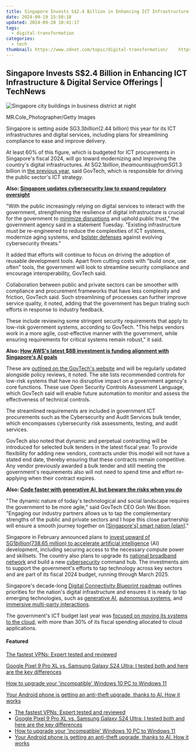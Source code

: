 ```yaml
---
title: Singapore Invests S$2.4 Billion in Enhancing ICT Infrastructure & Digital Service Offerings | TechNews
date: 2024-09-19 15:50:18
updated: 2024-09-20 10:41:17
tags:
  - digital-transformation
categories:
  - tech
thumbnail: https://www.zdnet.com/topic/digital-transformation/    https://www.zdnet.com/a/img/resize/ab9ac68599a3630d2f3f2e8a8427ebe5094b8dfc/2024/05/14/998deba2-71cb-4e53-a0bf-35cb4d463100/singapore34gettyimages-1219724477.jpg?width=170&height=128&fit=crop&auto=webp
---
```


## Singapore Invests S$2.4 Billion in Enhancing ICT Infrastructure & Digital Service Offerings | TechNews

![Singapore city buildings in business district at night](https://www.zdnet.com/a/img/resize/727523c16384beb83f0ddfd88802899257cdca03/2024/05/14/998deba2-71cb-4e53-a0bf-35cb4d463100/singapore34gettyimages-1219724477.jpg?auto=webp&width=1280)

MR.Cole\_Photographer/Getty Images

Singapore is setting aside SG$3.3 billion ($2.44 billion) this year for its ICT infrastructures and digital services, including plans for streamlining compliance to ease and improve delivery.

At least 60% of this figure, which is budgeted for ICT procurements in Singapore's fiscal 2024, will go toward modernizing and improving the country's digital infrastructures. At SG$2.1 billion, the amount is up from SG$1.3 billion in [the previous year](https://www.zdnet.com/article/singapore-focuses-ict-spend-on-cloud-applications/), said GovTech, which is responsible for driving the public sector's ICT strategy. 

**Also: [Singapore updates cybersecurity law to expand regulatory oversight](https://www.zdnet.com/article/singapore-updates-cybersecurity-law-to-expand-regulatory-oversight/)**

"With the public increasingly relying on digital services to interact with the government, strengthening the resilience of digital infrastructure is crucial for the government to [minimize disruptions](https://www.zdnet.com/article/singapore-reviews-ways-to-boost-digital-infrastructures-after-big-outage/) and uphold public trust," the government agency said in a statement Tuesday. "Existing infrastructure must be re-engineered to reduce the complexities of ICT systems, modernize aging systems, and [bolster defenses](https://www.zdnet.com/article/singapores-guidelines-to-bolster-mobile-app-security-are-optional-for-now/) against evolving cybersecurity threats."

It added that efforts will continue to focus on driving the adoption of reusable development tools. Apart from cutting costs with "build once, use often" tools, the government will look to streamline security compliance and encourage interoperability, GovTech said. 

Collaboration between public and private sectors can be smoother with compliance and procurement frameworks that have less complexity and friction, GovTech said. Such streamlining of processes can further improve service quality, it noted, adding that the government has begun trialing such efforts in response to industry feedback. 

These include reviewing some stringent security requirements that apply to low-risk government systems, according to GovTech. "This helps vendors work in a more agile, cost-effective manner with the government, while ensuring requirements for critical systems remain robust," it said. 

**Also: [How AWS's latest $8B investment is funding alignment with Singapore's AI goals](https://www.zdnet.com/article/how-awss-latest-8b-investment-is-funding-alignment-with-singapores-ai-goals/)**

These are [outlined on the GovTech's website](https://info.standards.tech.gov.sg/) and will be regularly updated alongside policy reviews, it noted. The site lists recommended controls for low-risk systems that have no disruptive impact on a government agency's core functions. These use Open Security Controls Assessment Language, which GovTech said will enable future automation to monitor and assess the effectiveness of technical controls. 

The streamlined requirements are included in government ICT procurements such as the Cybersecurity and Audit Services bulk tender, which encompasses cybersecurity risk assessments, testing, and audit services.

GovTech also noted that dynamic and perpetual contracting will be introduced for selected bulk tenders in the latest fiscal year. To provide flexibility for adding new vendors, contracts under this model will not have a stated end date, thereby ensuring that these contracts remain competitive. Any vendor previously awarded a bulk tender and still meeting the government's requirements also will not need to spend time and effort re-applying when their contract expires.

**Also: [Code faster with generative AI, but beware the risks when you do](https://www.zdnet.com/article/code-faster-with-generative-ai-but-beware-the-risks-when-you-do/)**

"The dynamic nature of today's technological and social landscape requires the government to be more agile," said GovTech CEO Goh Wei Boon. "Engaging our industry partners allows us to tap the complementary strengths of the public and private sectors and I hope this close partnership will ensure a smooth journey together on \[[Singapore's\] smart nation \[plan](https://www.zdnet.com/article/singapore-touts-open-platforms-in-smart-nation-drive-acknowledges-need-to-do-better-in-security/)\]."

Singapore in February announced plans to [invest upward of SG$1 billion ($738.65 million) to accelerate artificial intelligence](https://www.zdnet.com/article/singapore-looks-to-accelerate-ai-development-with-investment-in-compute-and-talent/) (AI) development, including securing access to the necessary compute power and skillsets. The country also plans to upgrade its [national broadband network](https://www.zdnet.com/home-and-office/networking/singapore-is-boosting-its-broadband-for-ai-and-autonomous-vehicles/) and build a new [cybersecurity](https://www.zdnet.com/article/singapore-updates-cybersecurity-law-to-expand-regulatory-oversight/) command hub. The investments aim to support the government's efforts to tap technology across key sectors and are part of its fiscal 2024 budget, running through March 2025.

Singapore's decade-long [Digital Connectivity Blueprint roadmap](https://www.zdnet.com/home-and-office/networking/singapore-creates-digital-blueprint-for-generative-ai-and-autonomous-systems/) outlines priorities for the nation's digital infrastructure and ensures it is ready to tap emerging technologies, such as [generative AI](https://www.zdnet.com/article/ai-leaders-urged-to-integrate-local-data-models-for-diversitys-sake/), [autonomous systems](https://www.zdnet.com/article/first-commercial-autonomous-bus-services-hit-singapore-roads/), and [immersive multi-party interactions](https://www.zdnet.com/article/singapore-opens-up-its-airport-to-the-metaverse/). 

The government's ICT budget last year was [focused on moving its systems to the cloud](https://www.zdnet.com/article/singapore-focuses-ict-spend-on-cloud-applications/), with more than 30% of its fiscal spending allocated to cloud applications. 

#### Featured

[The fastest VPNs: Expert tested and reviewed](https://www.zdnet.com/article/fastest-vpn/ "The fastest VPNs: Expert tested and reviewed")

[Google Pixel 9 Pro XL vs. Samsung Galaxy S24 Ultra: I tested both and here are the key differences](https://www.zdnet.com/article/google-pixel-9-pro-xl-vs-samsung-galaxy-s24-ultra/ "Google Pixel 9 Pro XL vs. Samsung Galaxy S24 Ultra: I tested both and here are the key differences")

[How to upgrade your 'incompatible' Windows 10 PC to Windows 11](https://www.zdnet.com/article/how-to-upgrade-your-incompatible-windows-10-pc-to-windows-11/ "How to upgrade your 'incompatible' Windows 10 PC to Windows 11")

[Your Android phone is getting an anti-theft upgrade, thanks to AI. How it works](https://www.zdnet.com/article/your-android-phone-is-getting-an-anti-theft-upgrade-thanks-to-ai-how-it-works/ "Your Android phone is getting an anti-theft upgrade, thanks to AI. How it works")

* [The fastest VPNs: Expert tested and reviewed](https://www.zdnet.com/article/fastest-vpn/ "The fastest VPNs: Expert tested and reviewed")
* [Google Pixel 9 Pro XL vs. Samsung Galaxy S24 Ultra: I tested both and here are the key differences](https://www.zdnet.com/article/google-pixel-9-pro-xl-vs-samsung-galaxy-s24-ultra/ "Google Pixel 9 Pro XL vs. Samsung Galaxy S24 Ultra: I tested both and here are the key differences")
* [How to upgrade your 'incompatible' Windows 10 PC to Windows 11](https://www.zdnet.com/article/how-to-upgrade-your-incompatible-windows-10-pc-to-windows-11/ "How to upgrade your 'incompatible' Windows 10 PC to Windows 11")
* [Your Android phone is getting an anti-theft upgrade, thanks to AI. How it works](https://www.zdnet.com/article/your-android-phone-is-getting-an-anti-theft-upgrade-thanks-to-ai-how-it-works/ "Your Android phone is getting an anti-theft upgrade, thanks to AI. How it works")

<ins class="adsbygoogle"
     style="display:block"
     data-ad-format="autorelaxed"
     data-ad-client="ca-pub-7571918770474297"
     data-ad-slot="1223367746"></ins>



<ins class="adsbygoogle"
     style="display:block"
     data-ad-client="ca-pub-7571918770474297"
     data-ad-slot="8358498916"
     data-ad-format="auto"
     data-full-width-responsive="true"></ins>

